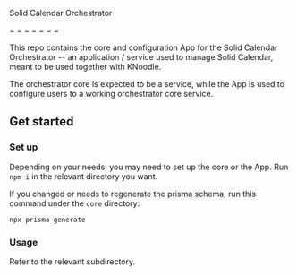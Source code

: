 Solid Calendar Orchestrator

= = = = = = =

This repo contains the core and configuration App for the Solid Calendar Orchestrator -- an application / service used to manage Solid Calendar, meant to be used together with KNoodle.



The orchestrator core is expected to be a service, while the App is used to configure users to a working orchestrator core service.

## Get started

### Set up

Depending on your needs, you may need to set up the core or the App. Run `npm i` in the relevant directory you want.

If you changed or needs to regenerate the prisma schema, run this command under the `core` directory:

```
npx prisma generate
```

### Usage

Refer to the relevant subdirectory.


